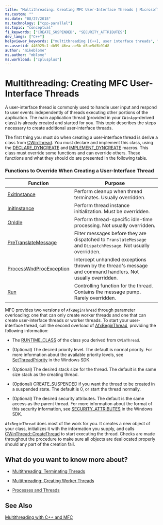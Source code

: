 ```yaml
---
title: "Multithreading: Creating MFC User-Interface Threads | Microsoft Docs"
ms.custom: ""
ms.date: "08/27/2018"
ms.technology: ["cpp-parallel"]
ms.topic: "conceptual"
f1_keywords: ["CREATE_SUSPENDED", "SECURITY_ATTRIBUTES"]
dev_langs: ["C++"]
helpviewer_keywords: ["multithreading [C++], user interface threads", "threading [C++], creating threads", "threading [C++], user interface threads", "user interface threads [C++]", "threading [MFC], user interface threads"]
ms.assetid: 446925c1-db59-46ea-ae5b-d5ae5d5b91d8
author: "mikeblome"
ms.author: "mblome"
ms.workload: ["cplusplus"]
---
```

# Multithreading: Creating MFC User-Interface Threads
A user-interface thread is commonly used to handle user input and respond to user events independently of threads executing other portions of the application. The main application thread (provided in your `CWinApp`-derived class) is already created and started for you. This topic describes the steps necessary to create additional user-interface threads.  
  
The first thing you must do when creating a user-interface thread is derive a class from [CWinThread](../mfc/reference/cwinthread-class.md). You must declare and implement this class, using the [DECLARE_DYNCREATE](../mfc/reference/run-time-object-model-services.md#declare_dyncreate) and [IMPLEMENT_DYNCREATE](../mfc/reference/run-time-object-model-services.md#implement_dyncreate) macros. This class must override some functions and can override others. These functions and what they should do are presented in the following table.  
  
### Functions to Override When Creating a User-Interface Thread  
  
|Function|Purpose|  
|--------------|-------------|  
|[ExitInstance](../mfc/reference/cwinthread-class.md#exitinstance)|Perform cleanup when thread terminates. Usually overridden.|  
|[InitInstance](../mfc/reference/cwinthread-class.md#initinstance)|Perform thread instance initialization. Must be overridden.|  
|[OnIdle](../mfc/reference/cwinthread-class.md#onidle)|Perform thread-specific idle-time processing. Not usually overridden.|  
|[PreTranslateMessage](../mfc/reference/cwinthread-class.md#pretranslatemessage)|Filter messages before they are dispatched to `TranslateMessage` and `DispatchMessage`. Not usually overridden.|  
|[ProcessWndProcException](../mfc/reference/cwinthread-class.md#processwndprocexception)|Intercept unhandled exceptions thrown by the thread's message and command handlers. Not usually overridden.|  
|[Run](../mfc/reference/cwinthread-class.md#run)|Controlling function for the thread. Contains the message pump. Rarely overridden.|  

  
MFC provides two versions of `AfxBeginThread` through parameter overloading: one that can only create worker threads and one that can create user-interface threads or worker threads. To start your user-interface thread, call the second overload of [AfxBeginThread](../mfc/reference/application-information-and-management.md#afxbeginthread), providing the following information:  
  
- The [RUNTIME_CLASS](../mfc/reference/run-time-object-model-services.md#runtime_class) of the class you derived from `CWinThread`.  
  
- (Optional) The desired priority level. The default is normal priority. For more information about the available priority levels, see [SetThreadPriority](https://msdn.microsoft.com/library/windows/desktop/ms686277) in the Windows SDK.  
  
- (Optional) The desired stack size for the thread. The default is the same size stack as the creating thread.  
  
- (Optional) CREATE_SUSPENDED if you want the thread to be created in a suspended state. The default is 0, or start the thread normally.  
  
- (Optional) The desired security attributes. The default is the same access as the parent thread. For more information about the format of this security information, see [SECURITY_ATTRIBUTES](https://msdn.microsoft.com/library/windows/desktop/aa379560) in the Windows SDK.  
  
`AfxBeginThread` does most of the work for you. It creates a new object of your class, initializes it with the information you supply, and calls [CWinThread::CreateThread](../mfc/reference/cwinthread-class.md#createthread) to start executing the thread. Checks are made throughout the procedure to make sure all objects are deallocated properly should any part of the creation fail.  
  
## What do you want to know more about?  
  
- [Multithreading: Terminating Threads](multithreading-terminating-threads.md)  
  
- [Multithreading: Creating Worker Threads](multithreading-creating-worker-threads.md)  
  
- [Processes and Threads](/windows/desktop/ProcThread/processes-and-threads)  
  
## See Also  
 
[Multithreading with C++ and MFC](multithreading-with-cpp-and-mfc.md)